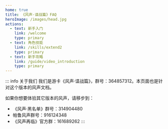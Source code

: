 ```yaml
---
home: true
title: 《风声·谍战篇》FAQ
heroImage: /images/head.jpg
actions:
  - text: 新手入门
    link: /welcome
    type: primary
  - text: 角色技能
    link: /skills/extend2
    type: primary
  - text: 新手攻略
    link: /guide/video_introduction
    type: primary
---
```


::: info 关于我们
我们是游卡《风声·谍战篇》，群号：364857312。本页面也是针对这个版本的风声文档。

如果你想要体验其它版本的风声，请移步到：

- 《风声·黑名单》群号：314904480
- 帕鲁风声群号：916124348
- 《风声再临》官方群：161689262
:::
